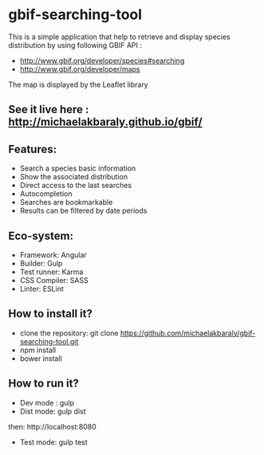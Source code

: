 # gbif-searching-tool

This is a simple application that help to retrieve and display species distribution by using following GBIF API : 
 - http://www.gbif.org/developer/species#searching 
 - http://www.gbif.org/developer/maps
 
The map is displayed by the Leaflet library
 
See it live here : http://michaelakbaraly.github.io/gbif/
---------------------------------------------------------- 
Features: 
----------
- Search a species basic information
- Show the associated distribution 
- Direct access to the last searches
- Autocompletion
- Searches are bookmarkable
- Results can be filtered by date periods
 
Eco-system: 
-----------
- Framework: Angular 
- Builder: Gulp
- Test runner: Karma
- CSS Compiler: SASS
- Linter: ESLint
 
How to install it?
-------------------
- clone the repository: git clone https://github.com/michaelakbaraly/gbif-searching-tool.git
- npm install
- bower install
 
How to run it?
---------------
- Dev mode : gulp
- Dist mode: gulp dist

then: http://localhost:8080

- Test mode: gulp test
 
 
 
 
